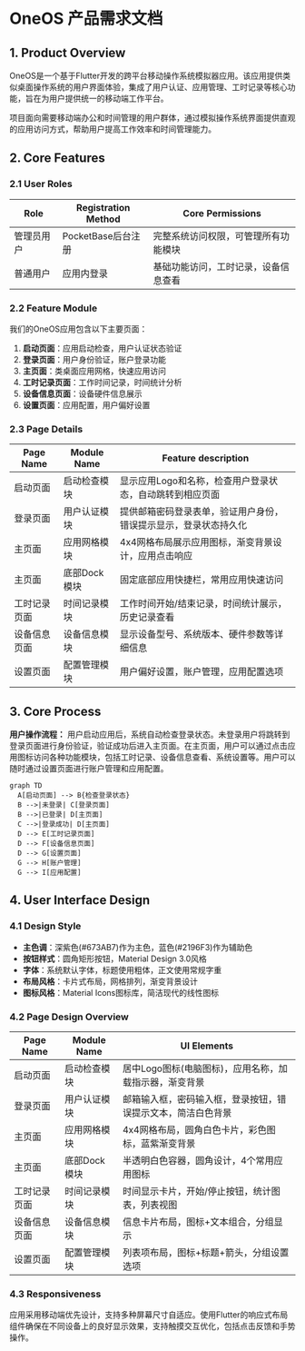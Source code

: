 # OneOS 产品需求文档

## 1. Product Overview
OneOS是一个基于Flutter开发的跨平台移动操作系统模拟器应用。该应用提供类似桌面操作系统的用户界面体验，集成了用户认证、应用管理、工时记录等核心功能，旨在为用户提供统一的移动端工作平台。

项目面向需要移动端办公和时间管理的用户群体，通过模拟操作系统界面提供直观的应用访问方式，帮助用户提高工作效率和时间管理能力。

## 2. Core Features

### 2.1 User Roles
| Role | Registration Method | Core Permissions |
|------|---------------------|------------------|
| 管理员用户 | PocketBase后台注册 | 完整系统访问权限，可管理所有功能模块 |
| 普通用户 | 应用内登录 | 基础功能访问，工时记录，设备信息查看 |

### 2.2 Feature Module
我们的OneOS应用包含以下主要页面：
1. **启动页面**：应用启动检查，用户认证状态验证
2. **登录页面**：用户身份验证，账户登录功能
3. **主页面**：类桌面应用网格，快速应用访问
4. **工时记录页面**：工作时间记录，时间统计分析
5. **设备信息页面**：设备硬件信息展示
6. **设置页面**：应用配置，用户偏好设置

### 2.3 Page Details
| Page Name | Module Name | Feature description |
|-----------|-------------|---------------------|
| 启动页面 | 启动检查模块 | 显示应用Logo和名称，检查用户登录状态，自动跳转到相应页面 |
| 登录页面 | 用户认证模块 | 提供邮箱密码登录表单，验证用户身份，错误提示显示，登录状态持久化 |
| 主页面 | 应用网格模块 | 4x4网格布局展示应用图标，渐变背景设计，应用点击响应 |
| 主页面 | 底部Dock模块 | 固定底部应用快捷栏，常用应用快速访问 |
| 工时记录页面 | 时间记录模块 | 工作时间开始/结束记录，时间统计展示，历史记录查看 |
| 设备信息页面 | 设备信息模块 | 显示设备型号、系统版本、硬件参数等详细信息 |
| 设置页面 | 配置管理模块 | 用户偏好设置，账户管理，应用配置选项 |

## 3. Core Process
**用户操作流程：**
用户启动应用后，系统自动检查登录状态。未登录用户将跳转到登录页面进行身份验证，验证成功后进入主页面。在主页面，用户可以通过点击应用图标访问各种功能模块，包括工时记录、设备信息查看、系统设置等。用户可以随时通过设置页面进行账户管理和应用配置。

```mermaid
graph TD
  A[启动页面] --> B{检查登录状态}
  B -->|未登录| C[登录页面]
  B -->|已登录| D[主页面]
  C -->|登录成功| D[主页面]
  D --> E[工时记录页面]
  D --> F[设备信息页面]
  D --> G[设置页面]
  G --> H[账户管理]
  G --> I[应用配置]
```

## 4. User Interface Design
### 4.1 Design Style
- **主色调**：深紫色(#673AB7)作为主色，蓝色(#2196F3)作为辅助色
- **按钮样式**：圆角矩形按钮，Material Design 3.0风格
- **字体**：系统默认字体，标题使用粗体，正文使用常规字重
- **布局风格**：卡片式布局，网格排列，渐变背景设计
- **图标风格**：Material Icons图标库，简洁现代的线性图标

### 4.2 Page Design Overview
| Page Name | Module Name | UI Elements |
|-----------|-------------|-------------|
| 启动页面 | 启动检查模块 | 居中Logo图标(电脑图标)，应用名称，加载指示器，渐变背景 |
| 登录页面 | 用户认证模块 | 邮箱输入框，密码输入框，登录按钮，错误提示文本，简洁白色背景 |
| 主页面 | 应用网格模块 | 4x4网格布局，圆角白色卡片，彩色图标，蓝紫渐变背景 |
| 主页面 | 底部Dock模块 | 半透明白色容器，圆角设计，4个常用应用图标 |
| 工时记录页面 | 时间记录模块 | 时间显示卡片，开始/停止按钮，统计图表，列表视图 |
| 设备信息页面 | 设备信息模块 | 信息卡片布局，图标+文本组合，分组显示 |
| 设置页面 | 配置管理模块 | 列表项布局，图标+标题+箭头，分组设置选项 |

### 4.3 Responsiveness
应用采用移动端优先设计，支持多种屏幕尺寸自适应。使用Flutter的响应式布局组件确保在不同设备上的良好显示效果，支持触摸交互优化，包括点击反馈和手势操作。
